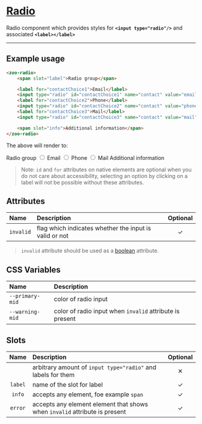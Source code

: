 # [Radio](#radio)

Radio component which provides styles for **`<input type="radio"/>`** and associated **`<label></label>`**

***

## Example usage

```HTML
<zoo-radio>
	<span slot="label">Radio group</span>

	<label for="contactChoice1">Email</label>
	<input type="radio" id="contactChoice1" name="contact" value="email">
	<label for="contactChoice2">Phone</label>
	<input type="radio" id="contactChoice2" name="contact" value="phone">
	<label for="contactChoice3">Mail</label>
	<input type="radio" id="contactChoice3" name="contact" value="mail">

	<span slot="info">Additional information</span>
</zoo-radio>
```

The above will render to:

<zoo-radio>
	<span slot="label">Radio group</span>
	<input type="radio" id="contactChoice1" name="contact" value="email"/>
	<label for="contactChoice1">Email</label>
	<input type="radio" id="contactChoice2" name="contact" value="phone"/>
	<label for="contactChoice2">Phone</label>
	<input type="radio" id="contactChoice3" name="contact" value="mail"/>
	<label for="contactChoice3">Mail</label>
	<span slot="info">Additional information</span>
</zoo-radio>

> Note: `id` and `for` attributes on native elements are optional when you do not care about accessibility, selecting an option by clicking on a label will not be possible without these attributes.

## Attributes

| **Name**  | **Description**                                        | **Optional** |
| :-------- | :----------------------------------------------------- | :----------: |
| `invalid` | flag which indicates whether the input is valid or not |   &#10003;   |

> `invalid` attribute should be used as a [boolean](https://developer.mozilla.org/en-US/docs/Web/HTML/Attributes#Boolean_Attributes) attribute.

## CSS Variables

| **Name**        | **Description**                                          |
| :-------------- | :------------------------------------------------------- |
| `--primary-mid` | color of radio input                                     |
| `--warning-mid` | color of radio input when `invalid` attribute is present |

## Slots

| **Name** | **Description**                                                            | **Optional** |
| :------: | :------------------------------------------------------------------------- | :----------: |
|          | arbitrary amount of `input type="radio"` and labels for them               |   &#10005;   |
| `label`  | name of the slot for label                                                 |   &#10003;   |
|  `info`  | accepts any element, foe example `span`                                    |   &#10003;   |
| `error`  | accepts any element element that shows when `invalid` attribute is present |   &#10003;   |

